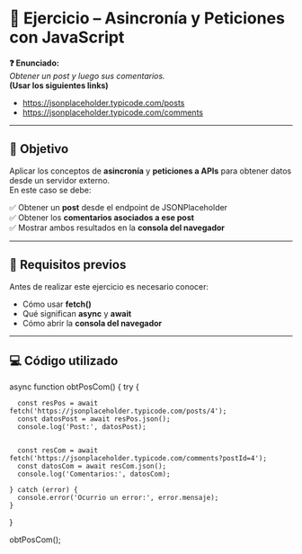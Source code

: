 # 🧠 Ejercicio – Asincronía y Peticiones con JavaScript

**❓ Enunciado:**  
*Obtener un post y luego sus comentarios.*  
**(Usar los siguientes links)**  
- https://jsonplaceholder.typicode.com/posts  
- https://jsonplaceholder.typicode.com/comments  

---

## 🎯 Objetivo

Aplicar los conceptos de **asincronía** y **peticiones a APIs** para obtener datos desde un servidor externo.  
En este caso se debe:

✅ Obtener un **post** desde el endpoint de JSONPlaceholder  
✅ Obtener los **comentarios asociados a ese post**  
✅ Mostrar ambos resultados en la **consola del navegador**

---

## 📌 Requisitos previos

Antes de realizar este ejercicio es necesario conocer:

- Cómo usar **fetch()**
- Qué significan **async** y **await**
- Cómo abrir la **consola del navegador**


---

## 💻 Código utilizado


  async function obtPosCom() {
    try {
     
      const resPos = await fetch('https://jsonplaceholder.typicode.com/posts/4');
      const datosPost = await resPos.json();
      console.log('Post:', datosPost);

   
      const resCom = await fetch('https://jsonplaceholder.typicode.com/comments?postId=4');
      const datosCom = await resCom.json();
      console.log('Comentarios:', datosCom);

    } catch (error) {
      console.error('Ocurrio un error:', error.mensaje);
    }
  }

  
  obtPosCom();


